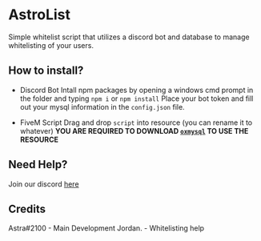 # AstroList

Simple whitelist script that utilizes a discord bot and database to manage whitelisting of your users.

## How to install?

- Discord Bot
Intall npm packages by opening a windows cmd prompt in the folder and typing `npm i` or `npm install`
Place your bot token and fill out your mysql information in the `config.json` file.

- FiveM Script
Drag and drop `script` into resource (you can rename it to whatever)
**YOU ARE REQUIRED TO DOWNLOAD [`oxmysql`](https://github.com/overextended/oxmysql) TO USE THE RESOURCE**

## Need Help?
Join our discord [here](https://discord.gg/DUVx2wHTV8)

## Credits
Astra#2100 - Main Development
Jordan. - Whitelisting help
